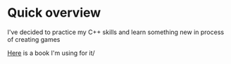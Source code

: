 # Quick overview

I've decided to practice my C++ skills and learn something new in process of creating games

[Here](https://vk.com/doc297168001_437393156?hash=e7d1e2a0e8cb086e8c&dl=df4572b316b4ded0f7) is a book I'm using for it/
